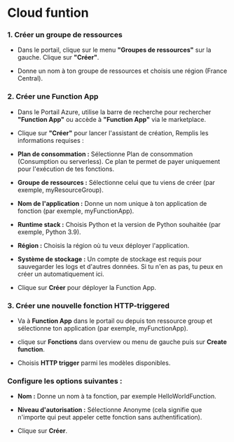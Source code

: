 # Cloud funtion

### 1. Créer un groupe de ressources
* Dans le portail, clique sur le menu **"Groupes de ressources"** sur la gauche.
Clique sur **"Créer"**.

* Donne un nom à ton groupe de ressources et choisis une région (France Central).

### 2. Créer une Function App

* Dans le Portail Azure, utilise la barre de recherche pour rechercher **"Function App"** ou accède à **"Function App"** via le marketplace.

* Clique sur **"Créer"** pour lancer l'assistant de création, Remplis les informations requises :

* **Plan de consommation :** Sélectionne Plan de consommation (Consumption ou serverless). Ce plan te permet de payer uniquement pour l'exécution de tes fonctions.

* **Groupe de ressources :** Sélectionne celui que tu viens de créer (par exemple, myResourceGroup).

* **Nom de l'application :** Donne un nom unique à ton application de fonction (par exemple, myFunctionApp).

* **Runtime stack :** Choisis Python et la version de Python souhaitée (par exemple, Python 3.9).

* **Région :** Choisis la région où tu veux déployer l'application.

* **Système de stockage :** Un compte de stockage est requis pour sauvegarder les logs et d'autres données. Si tu n'en as pas, tu peux en créer un automatiquement ici.

* Clique sur **Créer** pour déployer la Function App.

### 3. Créer une nouvelle fonction HTTP-triggered

* Va à **Function App** dans le portail ou depuis ton ressource group et sélectionne ton application (par exemple, myFunctionApp).

* clique sur **Fonctions** dans overview ou menu de gauche puis sur **Create function**.

* Choisis **HTTP trigger** parmi les modèles disponibles.

### Configure les options suivantes :

* **Nom :** Donne un nom à ta fonction, par exemple HelloWorldFunction.

* **Niveau d'autorisation :** Sélectionne Anonyme (cela signifie que n'importe qui peut appeler cette fonction sans authentification).

* Clique sur **Créer**.